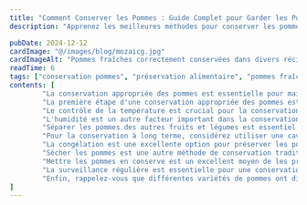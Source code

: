 ```yaml
---
title: "Comment Conserver les Pommes : Guide Complet pour Garder les Pommes Fraîches Plus Longtemps"
description: "Apprenez les meilleures méthodes pour conserver les pommes afin de maintenir leur fraîcheur, leur saveur et leur valeur nutritionnelle. De la réfrigération à la congélation, découvrez les conseils d'experts pour la conservation des pommes."

pubDate: 2024-12-12
cardImage: "@/images/blog/mozaicg.jpg"
cardImageAlt: "Pommes fraîches correctement conservées dans divers récipients"
readTime: 6
tags: ["conservation pommes", "préservation alimentaire", "pommes fraîches", "réfrigération", "congélation"]
contents: [
        "La conservation appropriée des pommes est essentielle pour maintenir leur texture croquante, leur saveur douce et leurs bienfaits nutritionnels. Que vous veniez de récolter des pommes fraîches de votre verger local ou acheté des variétés premium de la région du Moyen Atlas marocain, savoir comment les conserver correctement peut prolonger considérablement leur durée de conservation. Dans ce guide complet, nous explorerons les meilleures méthodes pour conserver les pommes et préserver leur qualité pendant des semaines ou même des mois.",
        "La première étape d'une conservation appropriée des pommes est de sélectionner les bonnes pommes. Choisissez des pommes fermes, sans défaut, sans taches molles ni meurtrissures. Différentes variétés de pommes ont différentes caractéristiques de conservation - certaines, comme Fuji et Granny Smith, se conservent exceptionnellement bien, tandis que d'autres, comme McIntosh, sont meilleures consommées dans les quelques semaines. Lors de la sélection des pommes pour la conservation, cherchez celles qui semblent lourdes pour leur taille, indiquant un bon contenu en humidité, et ont une texture fraîche et croquante.",
        "Le contrôle de la température est crucial pour la conservation des pommes. La température idéale pour conserver la plupart des variétés de pommes est entre 30-35°F (-1 à 2°C). C'est légèrement au-dessus du point de congélation, ce qui aide à ralentir le processus de maturation sans causer de dommages au fruit. La plupart des réfrigérateurs domestiques sont réglés autour de 37-40°F (3-4°C), ce qui est acceptable mais pas optimal. Si vous avez un tiroir à fruits dédié ou pouvez ajuster la température de votre réfrigérateur, visez l'extrémité inférieure de la plage.",
        "L'humidité est un autre facteur important dans la conservation des pommes. Les pommes ont besoin d'une humidité élevée (environ 90-95%) pour éviter qu'elles ne se dessèchent et ne deviennent farineuses. La plupart des réfrigérateurs ont une humidité relativement faible, il est donc important de conserver les pommes d'une manière qui maintient l'humidité. Une méthode efficace est de placer les pommes dans un sac en plastique perforé ou un récipient avec une serviette en papier humide. Cela crée un microclimat qui aide à maintenir les bons niveaux d'humidité.",
        "Séparer les pommes des autres fruits et légumes est essentiel car les pommes produisent du gaz éthylène, qui accélère le processus de maturation des autres produits. C'est pourquoi le dicton 'une pomme pourrie gâte tout le tas' existe - le gaz éthylène d'une pomme peut affecter toute la zone de stockage. Conservez les pommes séparément des autres fruits et légumes, ou utilisez des produits absorbant l'éthylène pour aider à contrôler les niveaux de gaz.",
        "Pour la conservation à long terme, considérez utiliser une cave à légumes ou un sous-sol frais si disponible. Ces environnements fournissent souvent les conditions de température et d'humidité idéales pour la conservation des pommes. Si vous utilisez une cave à légumes, placez les pommes dans des caisses en bois ou des paniers avec une bonne circulation d'air. Superposez les pommes avec du papier journal ou de la paille pour éviter les meurtrissures et maintenir l'humidité. Vérifiez régulièrement les pommes conservées pour tout signe de détérioration et retirez immédiatement tout fruit endommagé.",
        "La congélation est une excellente option pour préserver les pommes pendant de longues périodes. Pour congeler les pommes, lavez et épluchez d'abord, puis coupez en tranches ou en morceaux. Pour éviter le brunissement, trempez les morceaux de pomme dans une solution de jus de citron et d'eau (1 cuillère à soupe de jus de citron par tasse d'eau) pendant environ 5 minutes. Égouttez bien et arrangez en une seule couche sur une plaque de cuisson. Congelez jusqu'à ce qu'elles soient solides, puis transférez dans des sacs de congélation ou des récipients. Les pommes congelées peuvent durer jusqu'à 12 mois et sont parfaites pour la cuisson et la cuisine.",
        "Sécher les pommes est une autre méthode de conservation traditionnelle qui concentre leur saveur et crée une collation saine. Pour sécher les pommes, tranchez-les finement et uniformément, en retirant le cœur et les graines. Vous pouvez utiliser un déshydrateur alimentaire, un four, ou même les sécher à l'air dans un endroit chaud et bien ventilé. Les pommes séchées peuvent être conservées dans des récipients hermétiques dans un endroit frais et sombre jusqu'à 6 mois. Elles sont parfaites pour grignoter, ajouter au granola, ou réhydrater pour utiliser dans les recettes.",
        "Mettre les pommes en conserve est un excellent moyen de les préserver pour la conservation à long terme. La compote de pommes, le beurre de pommes et la garniture de tarte aux pommes peuvent tous être mis en conserve en utilisant un stérilisateur à bain-marie. La forte acidité des pommes les rend sûres pour la mise en conserve au bain-marie, et le processus peut les préserver jusqu'à 2 ans. Lors de la mise en conserve, suivez toujours les directives de sécurité appropriées et utilisez des recettes testées pour assurer la sécurité alimentaire.",
        "La surveillance régulière est essentielle pour une conservation réussie des pommes. Vérifiez les pommes conservées hebdomadairement pour tout signe de détérioration, comme des taches molles, de la moisissure ou des odeurs désagréables. Retirez immédiatement toute pomme endommagée pour éviter qu'elle n'affecte le reste de vos fruits conservés. Aussi, faites tourner votre approvisionnement en pommes, en utilisant les plus anciennes en premier pour vous assurer que vous consommez toujours le fruit le plus frais disponible.",
        "Enfin, rappelez-vous que différentes variétés de pommes ont différentes caractéristiques de conservation. Les variétés de fin de saison comme Fuji, Granny Smith et Rome se conservent généralement mieux que les variétés de début de saison. Lors de la planification de votre conservation de pommes, considérez quelles variétés vous avez et ajustez vos méthodes de conservation en conséquence. Avec des soins et une attention appropriés, vous pouvez profiter de pommes fraîches et croquantes tout au long de l'année, même quand elles ne sont pas de saison."
]
---
```

